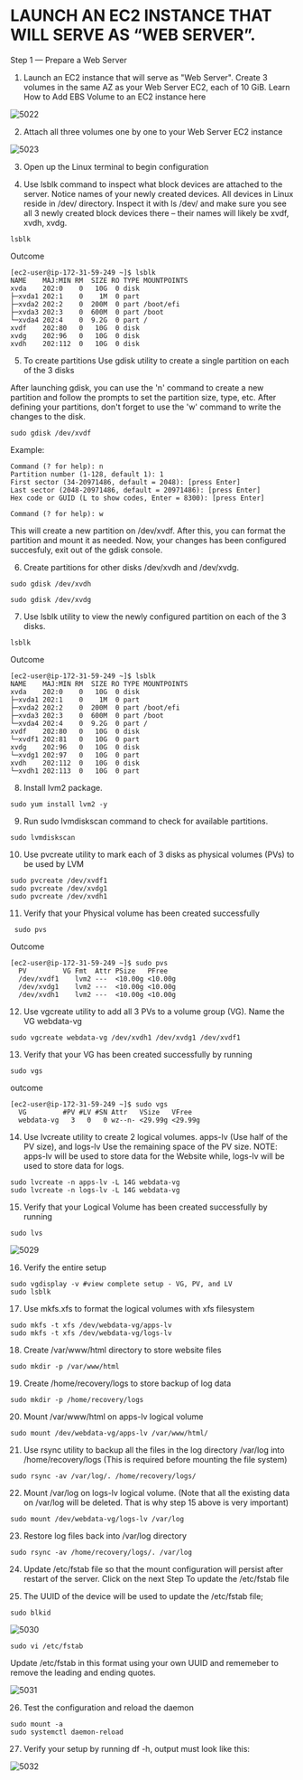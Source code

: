 # LAUNCH AN EC2 INSTANCE THAT WILL SERVE AS “WEB SERVER”.

Step 1 — Prepare a Web Server

1. Launch an EC2 instance that will serve as "Web Server". Create 3 volumes in the same AZ as your Web Server EC2, each of 10 GiB.
Learn How to Add EBS Volume to an EC2 instance here

![5022](https://user-images.githubusercontent.com/85270361/210136900-8369cbb5-47fc-4ea1-a8a0-4746881fab44.PNG)


2. Attach all three volumes one by one to your Web Server EC2 instance

![5023](https://user-images.githubusercontent.com/85270361/210136972-6c812c34-9dfa-4605-92ec-afb0d7881bbb.PNG)


3. Open up the Linux terminal to begin configuration

4. Use lsblk command to inspect what block devices are attached to the server. Notice names of your newly created devices. All devices
in Linux reside in /dev/ directory. Inspect it with ls /dev/ and make sure you see all 3 newly created block devices there – their 
names will likely be xvdf, xvdh, xvdg.

```
lsblk
```

Outcome 
```
[ec2-user@ip-172-31-59-249 ~]$ lsblk
NAME    MAJ:MIN RM  SIZE RO TYPE MOUNTPOINTS
xvda    202:0    0   10G  0 disk
├─xvda1 202:1    0    1M  0 part
├─xvda2 202:2    0  200M  0 part /boot/efi
├─xvda3 202:3    0  600M  0 part /boot
└─xvda4 202:4    0  9.2G  0 part /
xvdf    202:80   0   10G  0 disk
xvdg    202:96   0   10G  0 disk
xvdh    202:112  0   10G  0 disk
```



5. To create partitions Use gdisk utility to create a single partition on each of the 3 disks

After launching gdisk, you can use the 'n' command to create a new partition and follow the prompts to set the partition size, type, etc. After defining your partitions, don't forget to use the 'w' command to write the changes to the disk.

```
sudo gdisk /dev/xvdf
```
Example: 
```
Command (? for help): n
Partition number (1-128, default 1): 1
First sector (34-20971486, default = 2048): [press Enter]
Last sector (2048-20971486, default = 20971486): [press Enter]
Hex code or GUID (L to show codes, Enter = 8300): [press Enter]

Command (? for help): w
```

This will create a new partition on /dev/xvdf. After this, you can format the partition and mount it as needed.
Now,  your changes has been configured succesfuly, exit out of the gdisk console.

6. Create partitions for other disks /dev/xvdh and /dev/xvdg.

```
sudo gdisk /dev/xvdh
```

```
sudo gdisk /dev/xvdg
```

7. Use lsblk utility to view the newly configured partition on each of the 3 disks.

```
lsblk
```

Outcome 
```
[ec2-user@ip-172-31-59-249 ~]$ lsblk
NAME    MAJ:MIN RM  SIZE RO TYPE MOUNTPOINTS
xvda    202:0    0   10G  0 disk
├─xvda1 202:1    0    1M  0 part
├─xvda2 202:2    0  200M  0 part /boot/efi
├─xvda3 202:3    0  600M  0 part /boot
└─xvda4 202:4    0  9.2G  0 part /
xvdf    202:80   0   10G  0 disk
└─xvdf1 202:81   0   10G  0 part
xvdg    202:96   0   10G  0 disk
└─xvdg1 202:97   0   10G  0 part
xvdh    202:112  0   10G  0 disk
└─xvdh1 202:113  0   10G  0 part
```

8. Install lvm2 package. 

```
sudo yum install lvm2 -y 
```
9. Run sudo lvmdiskscan command to check for available partitions.

```
sudo lvmdiskscan
```

10. Use pvcreate utility to mark each of 3 disks as physical volumes (PVs) to be used by LVM

```
sudo pvcreate /dev/xvdf1
sudo pvcreate /dev/xvdg1
sudo pvcreate /dev/xvdh1
```

11. Verify that your Physical volume has been created successfully

```
 sudo pvs
```
Outcome
```
[ec2-user@ip-172-31-59-249 ~]$ sudo pvs
  PV         VG Fmt  Attr PSize   PFree
  /dev/xvdf1    lvm2 ---  <10.00g <10.00g
  /dev/xvdg1    lvm2 ---  <10.00g <10.00g
  /dev/xvdh1    lvm2 ---  <10.00g <10.00g
```

12. Use vgcreate utility to add all 3 PVs to a volume group (VG). Name the VG webdata-vg

```
sudo vgcreate webdata-vg /dev/xvdh1 /dev/xvdg1 /dev/xvdf1
```

13. Verify that your VG has been created successfully by running 

```
sudo vgs
```
outcome
```
[ec2-user@ip-172-31-59-249 ~]$ sudo vgs
  VG         #PV #LV #SN Attr   VSize   VFree
  webdata-vg   3   0   0 wz--n- <29.99g <29.99g
```

14. Use lvcreate utility to create 2 logical volumes. apps-lv (Use half of the PV size), and logs-lv Use the remaining space of
 the PV size. NOTE: apps-lv will be used to store data for the Website while, logs-lv will be used to store data for logs.
 
```
sudo lvcreate -n apps-lv -L 14G webdata-vg
sudo lvcreate -n logs-lv -L 14G webdata-vg
```

15. Verify that your Logical Volume has been created successfully by running 

```
sudo lvs
```

![5029](https://user-images.githubusercontent.com/85270361/210137927-8aef5842-f176-45a4-bf5c-817fc1eeb1fb.PNG)


16. Verify the entire setup

```
sudo vgdisplay -v #view complete setup - VG, PV, and LV
sudo lsblk 
```

17. Use mkfs.xfs to format the logical volumes with xfs filesystem

```
sudo mkfs -t xfs /dev/webdata-vg/apps-lv
sudo mkfs -t xfs /dev/webdata-vg/logs-lv
```

18. Create /var/www/html directory to store website files

```
sudo mkdir -p /var/www/html
```

19. Create /home/recovery/logs to store backup of log data

```
sudo mkdir -p /home/recovery/logs
```

20. Mount /var/www/html on apps-lv logical volume

```
sudo mount /dev/webdata-vg/apps-lv /var/www/html/
```

21. Use rsync utility to backup all the files in the log directory /var/log into /home/recovery/logs (This is required before 
mounting the file system)

```
sudo rsync -av /var/log/. /home/recovery/logs/
```


22. Mount /var/log on logs-lv logical volume. (Note that all the existing data on /var/log will be deleted. That is why step 15 above 
is very important)

```
sudo mount /dev/webdata-vg/logs-lv /var/log
```

23. Restore log files back into /var/log directory

```
sudo rsync -av /home/recovery/logs/. /var/log
```

24. Update /etc/fstab file so that the mount configuration will persist after restart of the server.
Click on the next Step To update the /etc/fstab file


25.  The UUID of the device will be used to update the /etc/fstab file;

```
sudo blkid
```

![5030](https://user-images.githubusercontent.com/85270361/210138145-4da8745a-86be-4110-8abd-ee7d6363ba33.PNG)

```
sudo vi /etc/fstab
```

Update /etc/fstab in this format using your own UUID and rememeber to remove the leading and ending quotes.

![5031](https://user-images.githubusercontent.com/85270361/210138190-36d404db-1ad5-4dbb-ad02-c1adfa865e0a.PNG)


26. Test the configuration and reload the daemon

```
sudo mount -a
sudo systemctl daemon-reload
```

27. Verify your setup by running df -h, output must look like this:

![5032](https://user-images.githubusercontent.com/85270361/210138253-28ab8647-88be-4b59-9bad-c981014cdc4b.PNG)


